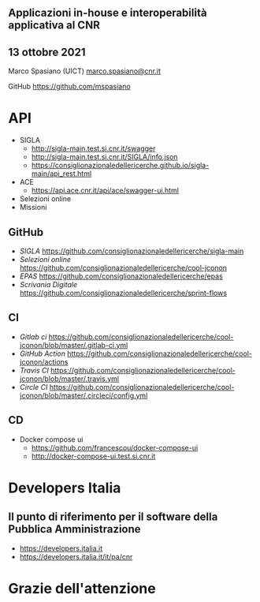 <!--s-->
## Applicazioni in-house e interoperabilità applicativa al CNR

## 13 ottobre 2021

Marco Spasiano (UICT) marco.spasiano@cnr.it 

GitHub https://github.com/mspasiano

<!--s-->
# API
* SIGLA <!-- .element: class="fragment" data-fragment-index="0" -->
    - http://sigla-main.test.si.cnr.it/swagger
    - http://sigla-main.test.si.cnr.it/SIGLA/info.json
    - https://consiglionazionaledellericerche.github.io/sigla-main/api_rest.html
* ACE <!-- .element: class="fragment" data-fragment-index="1" -->
    - https://api.ace.cnr.it/api/ace/swagger-ui.html
* Selezioni online <!-- .element: class="fragment" data-fragment-index="2" -->
* Missioni <!-- .element: class="fragment" data-fragment-index="3" -->

<!--s-->
## GitHub
- *SIGLA* https://github.com/consiglionazionaledellericerche/sigla-main
- *Selezioni online* https://github.com/consiglionazionaledellericerche/cool-jconon
- *EPAS* https://github.com/consiglionazionaledellericerche/epas
- *Scrivania Digitale* https://github.com/consiglionazionaledellericerche/sprint-flows

<!--s-->
## CI

- *Gitlab ci*  https://github.com/consiglionazionaledellericerche/cool-jconon/blob/master/.gitlab-ci.yml<!-- .element: class="fragment" data-fragment-index="0" -->
- *GitHub Action*  https://github.com/consiglionazionaledellericerche/cool-jconon/actions <!-- .element: class="fragment" data-fragment-index="1" -->
- *Travis CI* https://github.com/consiglionazionaledellericerche/cool-jconon/blob/master/.travis.yml <!-- .element: class="fragment" data-fragment-index="2" -->
- *Circle CI*  https://github.com/consiglionazionaledellericerche/cool-jconon/blob/master/.circleci/config.yml <!-- .element: class="fragment" data-fragment-index="3" -->

<!--s-->
## CD

- Docker compose ui
    - https://github.com/francescou/docker-compose-ui
    - http://docker-compose-ui.test.si.cnr.it 

<!--s-->
# Developers Italia
## Il punto di riferimento per il software della Pubblica Amministrazione
- https://developers.italia.it <!-- .element: class="fragment" data-fragment-index="0" -->
- https://developers.italia.it/it/pa/cnr <!-- .element: class="fragment" data-fragment-index="1" -->

<!--s-->
# Grazie dell'attenzione 